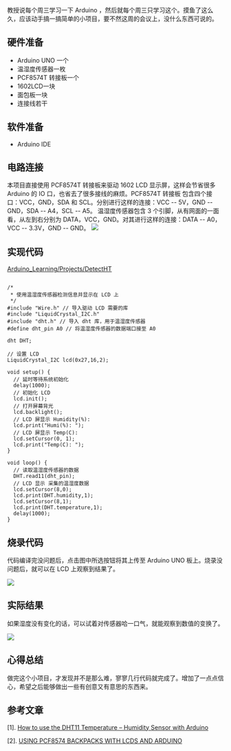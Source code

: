 教授说每个周三学习一下 Arduino ，然后就每个周三只学习这个。摸鱼了这么久，应该动手搞一搞简单的小项目，要不然这周的会议上，没什么东西可说的。

## 硬件准备

+ Arduino UNO 一个
+ 温湿度传感器一枚
+ PCF8574T 转接板一个
+ 1602LCD一块
+ 面包板一块
+ 连接线若干

## 软件准备

+ Arduino IDE

## 电路连接

本项目直接使用 PCF8574T 转接板来驱动 1602 LCD 显示屏，这样会节省很多 Arduino 的 IO 口，也省去了很多接线的麻烦。PCF8574T 转接板 包含四个接口：VCC，GND，SDA 和 SCL。分别进行这样的连接：VCC -- 5V，GND -- GND，SDA -- A4，SCL -- A5。
温湿度传感器包含 3 个引脚，从有网面的一面看，从左到右分别为 DATA，VCC，GND。对其进行这样的连接：DATA -- A0，VCC -- 3.3V，GND -- GND。
![](https://upload-images.jianshu.io/upload_images/2759738-0f63673543cf5dcd.jpg?imageMogr2/auto-orient/strip%7CimageView2/2/w/1240)

## 实现代码

[Arduino_Learning/Projects/DetectHT](https://github.com/caoqi95/Arduino_Learning/blob/master/Projects/DetectHT/DetectHT.ino)

```

/*
 * 使用温湿度传感器检测信息并显示在 LCD 上
 */
#include "Wire.h" // 导入驱动 LCD 需要的库
#include "LiquidCrystal_I2C.h"
#include "dht.h" // 导入 dht 库，用于温湿度传感器
#define dht_pin A0 // 将温湿度传感器的数据端口接至 A0 

dht DHT;

// 设置 LCD 
LiquidCrystal_I2C lcd(0x27,16,2); 

void setup() {
  // 延时等待系统初始化
  delay(1000);
  // 初始化 LCD 
  lcd.init();
  // 打开屏幕背光
  lcd.backlight();
  // LCD 屏显示 Humidity(%):
  lcd.print("Humi(%): ");
  // LCD 屏显示 Temp(C): 
  lcd.setCursor(0, 1);  
  lcd.print("Temp(C): ");
}

void loop() {
  // 读取温湿度传感器的数据
  DHT.read11(dht_pin);
  // LCD 显示 采集的温湿度数据
  lcd.setCursor(8,0);
  lcd.print(DHT.humidity,1); 
  lcd.setCursor(8,1);
  lcd.print(DHT.temperature,1);
  delay(1000);
}
```

## 烧录代码

代码编译完没问题后，点击图中所选按钮将其上传至 Arduino UNO 板上。烧录没问题后，就可以在 LCD 上观察到结果了。

![](https://upload-images.jianshu.io/upload_images/2759738-8707bac9b5377f74.png?imageMogr2/auto-orient/strip%7CimageView2/2/w/1240)

## 实际结果

如果湿度没有变化的话，可以试着对传感器哈一口气，就能观察到数值的变换了。

![](https://upload-images.jianshu.io/upload_images/2759738-b769efab1dbb6c9a.jpg?imageMogr2/auto-orient/strip%7CimageView2/2/w/1240)

## 心得总结 

做完这个小项目，才发现并不是那么难，寥寥几行代码就完成了。增加了一点点信心，希望之后能够做出一些有创意又有意思的东西来。

## 参考文章
[1]. [How to use the DHT11 Temperature – Humidity Sensor with Arduino](https://www.brainy-bits.com/dht11-tutorial/)

[2]. [USING PCF8574 BACKPACKS WITH LCDS AND ARDUINO](https://www.instructables.com/id/Using-PCF8574-backpacks-with-LCD-modules-and-Ardui/)
